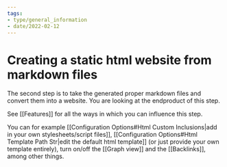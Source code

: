 ```yaml
---
tags:
- type/general_information
- date/2022-02-12
---
```


# Creating a static html website from markdown files
The second step is to take the generated proper markdown files and convert them into a website. You are looking at the endproduct of this step.

See [[Features]] for all the ways in which you can influence this step. 

You can for example [[Configuration Options#Html Custom Inclusions|add in your own stylesheets/script files]], [[Configuration Options#Html Template Path Str|edit the default html template]] (or just provide your own template entirely), turn on/off the [[Graph view]] and the [[Backlinks]], among other things.  
